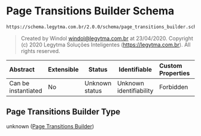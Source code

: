 # Page Transitions Builder Schema

```txt
https://schema.legytma.com.br/2.0.0/schema/page_transitions_builder.schema.json
```




> Created by Windol [windol@legytma.com.br](mailto:windol@legytma.com.br) at 23/04/2020.
> Copyright (c) 2020 Legytma Soluções Inteligentes (<https://legytma.com.br>). All rights reserved.
>

| Abstract            | Extensible | Status         | Identifiable            | Custom Properties | Additional Properties | Access Restrictions | Defined In                                                                                                    |
| :------------------ | ---------- | -------------- | ----------------------- | :---------------- | --------------------- | ------------------- | ------------------------------------------------------------------------------------------------------------- |
| Can be instantiated | No         | Unknown status | Unknown identifiability | Forbidden         | Allowed               | none                | [page_transitions_builder.schema.json](../schema/page_transitions_builder.schema.json) |

## Page Transitions Builder Type

unknown ([Page Transitions Builder](page_transitions_builder.md))
